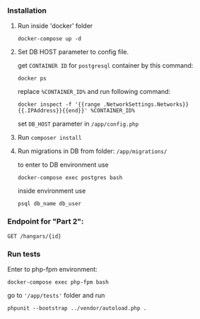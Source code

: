 ### Installation
1. Run inside 'docker' folder

    `docker-compose up -d`

2. Set DB HOST parameter to config file.
   
   get `CONTAINER ID` for `postgresql` container by this command:

   `docker ps`

    replace `%CONTAINER_ID%` and run following command:

    `docker inspect -f '{{range .NetworkSettings.Networks}}{{.IPAddress}}{{end}}' %CONTAINER_ID%`

    set `DB_HOST` parameter in `/app/config.php`

3. Run `composer install`
4. Run migrations in DB from folder: `/app/migrations/`
    
    to enter to DB environment use
    
    `docker-compose exec postgres bash`
    
    inside environment use
    
    `psql db_name db_user`

### Endpoint for "Part 2":

`GET /hangars/{id}`

### Run tests
Enter to php-fpm environment:

`docker-compose exec php-fpm bash`

go to `'/app/tests'` folder and run

`phpunit --bootstrap ../vendor/autoload.php .`
